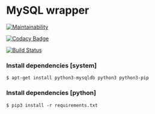 
# MySQL wrapper

[![Maintainability](https://api.codeclimate.com/v1/badges/cdfc56412ccb7ce7f5d4/maintainability)](https://codeclimate.com/github/happysources/mysql-wrapper-py/maintainability)

[![Codacy Badge](https://api.codacy.com/project/badge/Grade/ef236c169aa5498d80d443a2804e319d)](https://www.codacy.com/gh/happysources/mysql-wrapper-py?utm_source=github.com&amp;utm_medium=referral&amp;utm_content=happysources/mysql-wrapper-py&amp;utm_campaign=Badge_Grade)

[![Build Status](https://travis-ci.org/happysources/mysql-wrapper-py.svg?branch=develop)](https://travis-ci.org/happysources/mysql-wrapper-py)


### Install dependencies [system]

```
$ apt-get install python3-mysqldb python3 python3-pip
```

### Install dependencies [python]

```
$ pip3 install -r requirements.txt
```

